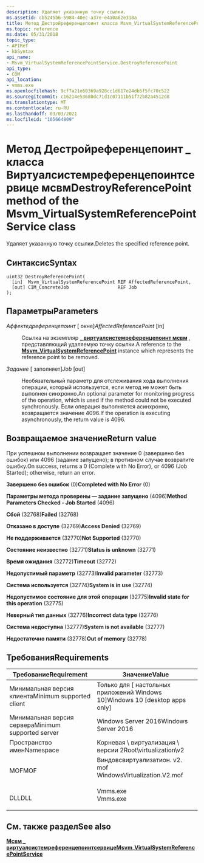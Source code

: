 ```yaml
---
description: Удаляет указанную точку ссылки.
ms.assetid: cb5245b6-5984-40ec-a37e-e4a0a62e318a
title: Метод Дестройреференцепоинт класса Msvm_VirtualSystemReferencePointService
ms.topic: reference
ms.date: 05/31/2018
topic_type:
- APIRef
- kbSyntax
api_name:
- Msvm_VirtualSystemReferencePointService.DestroyReferencePoint
api_type:
- COM
api_location:
- vmms.exe
ms.openlocfilehash: 9cf7a21e60369a928cc1d617e24db5f5fc70c522
ms.sourcegitcommit: c16214e53680dc71d1c07111b51f72b82a4512d8
ms.translationtype: MT
ms.contentlocale: ru-RU
ms.lasthandoff: 03/03/2021
ms.locfileid: "105664809"
---
```

# <a name="destroyreferencepoint-method-of-the-msvm_virtualsystemreferencepointservice-class"></a><span data-ttu-id="643e1-103">Метод Дестройреференцепоинт \_ класса Виртуалсистемреференцепоинтсервице мсвм</span><span class="sxs-lookup"><span data-stu-id="643e1-103">DestroyReferencePoint method of the Msvm\_VirtualSystemReferencePointService class</span></span>

<span data-ttu-id="643e1-104">Удаляет указанную точку ссылки.</span><span class="sxs-lookup"><span data-stu-id="643e1-104">Deletes the specified reference point.</span></span>

## <a name="syntax"></a><span data-ttu-id="643e1-105">Синтаксис</span><span class="sxs-lookup"><span data-stu-id="643e1-105">Syntax</span></span>


```mof
uint32 DestroyReferencePoint(
  [in]  Msvm_VirtualSystemReferencePoint REF AffectedReferencePoint,
  [out] CIM_ConcreteJob                  REF Job
);
```



## <a name="parameters"></a><span data-ttu-id="643e1-106">Параметры</span><span class="sxs-lookup"><span data-stu-id="643e1-106">Parameters</span></span>

<dl> <dt>

<span data-ttu-id="643e1-107">*Аффектедреференцепоинт* \[ окне\]</span><span class="sxs-lookup"><span data-stu-id="643e1-107">*AffectedReferencePoint* \[in\]</span></span>
</dt> <dd>

<span data-ttu-id="643e1-108">Ссылка на экземпляр [**\_ виртуалсистемреференцепоинт мсвм**](msvm-virtualsystemreferencepoint.md) , представляющий удаляемую точку ссылки.</span><span class="sxs-lookup"><span data-stu-id="643e1-108">A reference to the [**Msvm\_VirtualSystemReferencePoint**](msvm-virtualsystemreferencepoint.md) instance which represents the reference point to be removed.</span></span>

</dd> <dt>

<span data-ttu-id="643e1-109">*Задание* \[ заполняет\]</span><span class="sxs-lookup"><span data-stu-id="643e1-109">*Job* \[out\]</span></span>
</dt> <dd>

<span data-ttu-id="643e1-110">Необязательный параметр для отслеживания хода выполнения операции, который используется, если метод не может быть выполнен синхронно.</span><span class="sxs-lookup"><span data-stu-id="643e1-110">An optional parameter for monitoring progress of the operation, which is used if the method could not be executed synchronously.</span></span> <span data-ttu-id="643e1-111">Если операция выполняется асинхронно, возвращается значение 4096.</span><span class="sxs-lookup"><span data-stu-id="643e1-111">If the operation is executing asynchronously, the return value is 4096.</span></span>

</dd> </dl>

## <a name="return-value"></a><span data-ttu-id="643e1-112">Возвращаемое значение</span><span class="sxs-lookup"><span data-stu-id="643e1-112">Return value</span></span>

<span data-ttu-id="643e1-113">При успешном выполнении возвращает значение 0 (завершено без ошибок) или 4096 (задание запущено); в противном случае возвратите ошибку.</span><span class="sxs-lookup"><span data-stu-id="643e1-113">On success, returns a 0 (Complete with No Error), or 4096 (Job Started); otherwise, return an error.</span></span>

<dl> <dt>

<span data-ttu-id="643e1-114">**Завершено без ошибок** (0)</span><span class="sxs-lookup"><span data-stu-id="643e1-114">**Completed with No Error** (0)</span></span>
</dt> <dt>

<span data-ttu-id="643e1-115">**Параметры метода проверены — задание запущено** (4096)</span><span class="sxs-lookup"><span data-stu-id="643e1-115">**Method Parameters Checked - Job Started** (4096)</span></span>
</dt> <dt>

<span data-ttu-id="643e1-116">**Сбой** (32768)</span><span class="sxs-lookup"><span data-stu-id="643e1-116">**Failed** (32768)</span></span>
</dt> <dt>

<span data-ttu-id="643e1-117">**Отказано в доступе** (32769)</span><span class="sxs-lookup"><span data-stu-id="643e1-117">**Access Denied** (32769)</span></span>
</dt> <dt>

<span data-ttu-id="643e1-118">**Не поддерживается** (32770)</span><span class="sxs-lookup"><span data-stu-id="643e1-118">**Not Supported** (32770)</span></span>
</dt> <dt>

<span data-ttu-id="643e1-119">**Состояние неизвестно** (32771)</span><span class="sxs-lookup"><span data-stu-id="643e1-119">**Status is unknown** (32771)</span></span>
</dt> <dt>

<span data-ttu-id="643e1-120">**Время ожидания** (32772)</span><span class="sxs-lookup"><span data-stu-id="643e1-120">**Timeout** (32772)</span></span>
</dt> <dt>

<span data-ttu-id="643e1-121">**Недопустимый параметр** (32773)</span><span class="sxs-lookup"><span data-stu-id="643e1-121">**Invalid parameter** (32773)</span></span>
</dt> <dt>

<span data-ttu-id="643e1-122">**Система используется** (32774)</span><span class="sxs-lookup"><span data-stu-id="643e1-122">**System is in use** (32774)</span></span>
</dt> <dt>

<span data-ttu-id="643e1-123">**Недопустимое состояние для этой операции** (32775)</span><span class="sxs-lookup"><span data-stu-id="643e1-123">**Invalid state for this operation** (32775)</span></span>
</dt> <dt>

<span data-ttu-id="643e1-124">**Неверный тип данных** (32776)</span><span class="sxs-lookup"><span data-stu-id="643e1-124">**Incorrect data type** (32776)</span></span>
</dt> <dt>

<span data-ttu-id="643e1-125">**Система недоступна** (32777)</span><span class="sxs-lookup"><span data-stu-id="643e1-125">**System is not available** (32777)</span></span>
</dt> <dt>

<span data-ttu-id="643e1-126">**Недостаточно памяти** (32778)</span><span class="sxs-lookup"><span data-stu-id="643e1-126">**Out of memory** (32778)</span></span>
</dt> </dl>

## <a name="requirements"></a><span data-ttu-id="643e1-127">Требования</span><span class="sxs-lookup"><span data-stu-id="643e1-127">Requirements</span></span>



| <span data-ttu-id="643e1-128">Требование</span><span class="sxs-lookup"><span data-stu-id="643e1-128">Requirement</span></span> | <span data-ttu-id="643e1-129">Значение</span><span class="sxs-lookup"><span data-stu-id="643e1-129">Value</span></span> |
|-------------------------------------|---------------------------------------------------------------------------------------------------------|
| <span data-ttu-id="643e1-130">Минимальная версия клиента</span><span class="sxs-lookup"><span data-stu-id="643e1-130">Minimum supported client</span></span><br/> | <span data-ttu-id="643e1-131">Только для \[ настольных приложений Windows 10\]</span><span class="sxs-lookup"><span data-stu-id="643e1-131">Windows 10 \[desktop apps only\]</span></span><br/>                                                             |
| <span data-ttu-id="643e1-132">Минимальная версия сервера</span><span class="sxs-lookup"><span data-stu-id="643e1-132">Minimum supported server</span></span><br/> | <span data-ttu-id="643e1-133">Windows Server 2016</span><span class="sxs-lookup"><span data-stu-id="643e1-133">Windows Server 2016</span></span><br/>                                                                          |
| <span data-ttu-id="643e1-134">Пространство имен</span><span class="sxs-lookup"><span data-stu-id="643e1-134">Namespace</span></span><br/>                | <span data-ttu-id="643e1-135">Корневая \\ виртуализация \\ версии 2</span><span class="sxs-lookup"><span data-stu-id="643e1-135">Root\\virtualization\\v2</span></span><br/>                                                                     |
| <span data-ttu-id="643e1-136">MOF</span><span class="sxs-lookup"><span data-stu-id="643e1-136">MOF</span></span><br/>                      | <dl> <span data-ttu-id="643e1-137"><dt>Виндовсвиртуализатион. v2. mof</dt></span><span class="sxs-lookup"><span data-stu-id="643e1-137"><dt>WindowsVirtualization.V2.mof</dt></span></span> </dl> |
| <span data-ttu-id="643e1-138">DLL</span><span class="sxs-lookup"><span data-stu-id="643e1-138">DLL</span></span><br/>                      | <dl> <span data-ttu-id="643e1-139"><dt>Vmms.exe</dt></span><span class="sxs-lookup"><span data-stu-id="643e1-139"><dt>Vmms.exe</dt></span></span> </dl>                     |



## <a name="see-also"></a><span data-ttu-id="643e1-140">См. также раздел</span><span class="sxs-lookup"><span data-stu-id="643e1-140">See also</span></span>

<dl> <dt>

[<span data-ttu-id="643e1-141">**Мсвм \_ виртуалсистемреференцепоинтсервице**</span><span class="sxs-lookup"><span data-stu-id="643e1-141">**Msvm\_VirtualSystemReferencePointService**</span></span>](msvm-virtualsystemreferencepointservice.md)
</dt> </dl>

 

 




